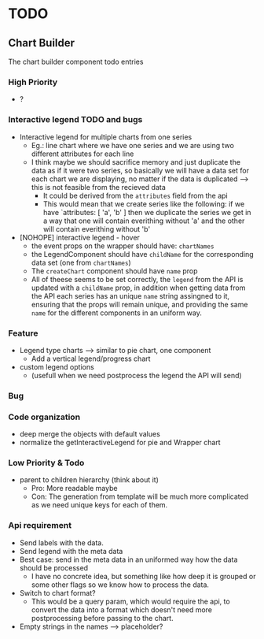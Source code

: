 # TODO

## Chart Builder 
The chart builder component todo entries

### High Priority
- ?

### Interactive legend TODO and bugs
* Interactive legend for multiple charts from one series
    * Eg.: line chart where we have one series and we are using two different attributes for each line
    * I think maybe we should sacrifice memory and just duplicate the data as if it were two series, so basically
    we will have a data set for each chart we are displaying, no matter if the data is duplicated --> this is not feasible from the recieved data
        * It could be derived from the `attributes` field from the api
        * This would mean that we create series like the following: if we have `attributes: [ 'a', 'b' ] then we duplicate the series we get in a way that one will contain everithing without 'a' and the other will contain everithing without 'b'
* [NOHOPE] interactive legend - hover
    * the event props on the wrapper should have: `chartNames`
    * the LegendComponent should have `childName` for the corresponding data set (one from `chartNames`)
    * The `createChart` component should have `name` prop
    * All of theese seems to be set correctly, the `legend` from the API is updated with a `childName` prop,
    in addition when getting data from the API each series has an unique `name` string assingned to it, ensuring that 
    the props will remain unique, and providing the same `name` for the different components in an uniform way.

### Feature
* Legend type charts --> similar to pie chart, one component
    * Add a vertical legend/progress chart
* custom legend options
    * (usefull when we need postprocess the legend the API will send)

### Bug

### Code organization
* deep merge the objects with default values
* normalize the getInteractiveLegend for pie and Wrapper chart

### Low Priority & Todo
* parent to children hierarchy (think about it)
    * Pro: More readable maybe
    * Con: The generation from template will be much more complicated as we need unique keys for each of them.

### Api requirement
* Send labels with the data.
* Send legend with the meta data
* Best case: send in the meta data in an uniformed way how the data should be processed
    * I have no concrete idea, but something like how deep it is grouped or some other flags
    so we know how to process the data.
* Switch to chart format?
    * This would be a query param, which would require the api, to convert the data into
    a format which doesn't need more postprocessing before passing to the chart.
* Empty strings in the names --> placeholder?